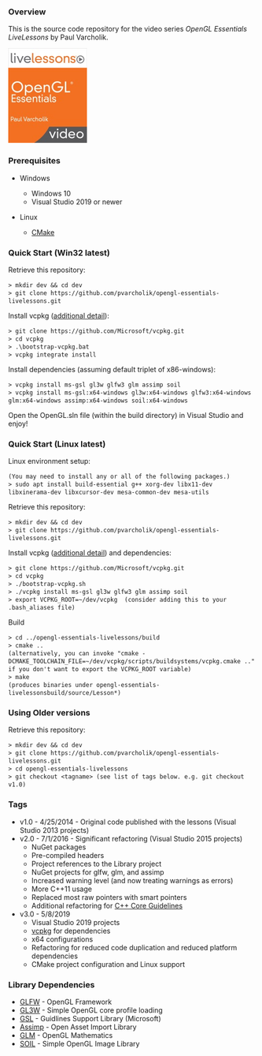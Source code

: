 ### Overview

This is the source code repository for the video series *OpenGL Essentials LiveLessons* by Paul Varcholik.

[![OpenGL Essentials LiveLessons](Cover.jpg)](http://my.safaribooksonline.com/video/programming/opengl/9780133824360)

### Prerequisites
* Windows
    * Windows 10
    * Visual Studio 2019 or newer

* Linux
    * [CMake](https://cmake.org/)

### Quick Start (Win32 latest)

Retrieve this repository:
```
> mkdir dev && cd dev
> git clone https://github.com/pvarcholik/opengl-essentials-livelessons.git
```

Install vcpkg ([additional detail](https://github.com/microsoft/vcpkg)):
```
> git clone https://github.com/Microsoft/vcpkg.git
> cd vcpkg
> .\bootstrap-vcpkg.bat
> vcpkg integrate install
```

Install dependencies (assuming default triplet of x86-windows):
```
> vcpkg install ms-gsl gl3w glfw3 glm assimp soil
> vcpkg install ms-gsl:x64-windows gl3w:x64-windows glfw3:x64-windows glm:x64-windows assimp:x64-windows soil:x64-windows
```

Open the OpenGL.sln file (within the build directory) in Visual Studio and enjoy!

### Quick Start (Linux latest)

Linux environment setup:
````
(You may need to install any or all of the following packages.)
> sudo apt install build-essential g++ xorg-dev libx11-dev libxinerama-dev libxcursor-dev mesa-common-dev mesa-utils
````

Retrieve this repository:
```
> mkdir dev && cd dev
> git clone https://github.com/pvarcholik/opengl-essentials-livelessons.git
```

Install vcpkg ([additional detail](https://github.com/microsoft/vcpkg)) and dependencies:
```
> git clone https://github.com/Microsoft/vcpkg.git
> cd vcpkg
> ./bootstrap-vcpkg.sh
> ./vcpkg install ms-gsl gl3w glfw3 glm assimp soil
> export VCPKG_ROOT=~/dev/vcpkg  (consider adding this to your .bash_aliases file)
```

Build
```
> cd ../opengl-essentials-livelessons/build
> cmake ..
(alternatively, you can invoke "cmake -DCMAKE_TOOLCHAIN_FILE=~/dev/vcpkg/scripts/buildsystems/vcpkg.cmake .." if you don't want to export the VCPKG_ROOT variable) 
> make
(produces binaries under opengl-essentials-livelessonsbuild/source/Lesson*)
```

### Using Older versions

Retrieve this repository:
```
> mkdir dev && cd dev
> git clone https://github.com/pvarcholik/opengl-essentials-livelessons.git
> cd opengl-essentials-livelessons
> git checkout <tagname> (see list of tags below. e.g. git checkout v1.0)
```

### Tags
* v1.0 - 4/25/2014 - Original code published with the lessons (Visual Studio 2013 projects)
* v2.0 - 7/1/2016 - Significant refactoring (Visual Studio 2015 projects)
    * NuGet packages
    * Pre-compiled headers
    * Project references to the Library project
    * NuGet projects for glfw, glm, and assimp
    * Increased warning level (and now treating warnings as errors)
    * More C++11 usage
    * Replaced most raw pointers with smart pointers
    * Additional refactoring for [C++ Core Guidelines](https://github.com/isocpp/CppCoreGuidelines/blob/master/CppCoreGuidelines.md) 
* v3.0 - 5/8/2019
    * Visual Studio 2019 projects
    * [vcpkg](https://github.com/microsoft/vcpkg) for dependencies
    * x64 configurations
    * Refactoring for reduced code duplication and reduced platform dependencies
    * CMake project configuration and Linux support

### Library Dependencies

* [GLFW](https://www.glfw.org/) - OpenGL Framework
* [GL3W](https://github.com/skaslev/gl3w) - Simple OpenGL core profile loading
* [GSL](https://github.com/Microsoft/GSL) - Guidlines Support Library (Microsoft)
* [Assimp](http://www.assimp.org/) - Open Asset Import Library
* [GLM](https://glm.g-truc.net/0.9.9/index.html) - OpenGL Mathematics
* [SOIL](https://github.com/littlstar/soil) - Simple OpenGL Image Library
